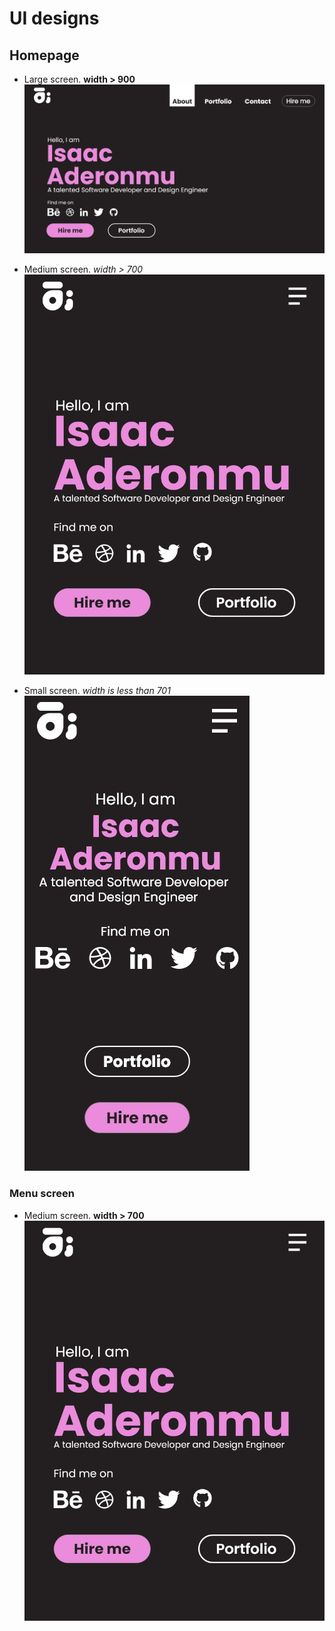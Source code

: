 # UI designs

## Homepage

- Large screen. **width > 900**<br>
    ![Large Screen UI](images/ui/homepage-large.jpg)

- Medium screen. *width > 700*<br>
    ![Medium Screen UI](images/ui/homepage-medium.jpg)

- Small screen. *width is less than 701*<br>
    ![Medium Screen UI](images/ui/homepage-small.jpg)

### Menu screen

- Medium screen. **width > 700**<br>
    ![Medium Screen UI](images/ui/homepage-medium.jpg)